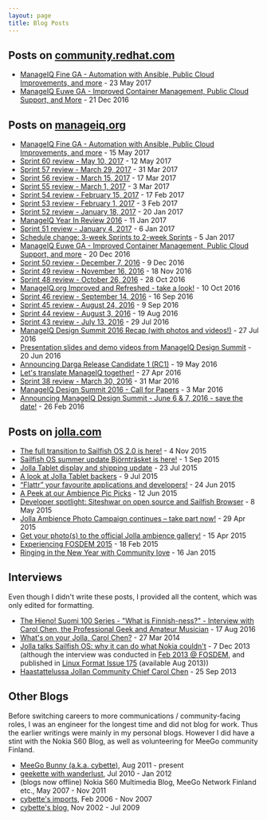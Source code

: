 ```yaml
---
layout: page
title: Blog Posts
---
```


## Posts on [community.redhat.com](http://community.redhat.com/blog/)

* [ManageIQ Fine GA - Automation with Ansible, Public Cloud Improvements, and more](http://community.redhat.com/blog/2017/05/manageiq-fine-ga-announcement/) - 23 May 2017
* [ManageIQ Euwe GA - Improved Container Management, Public Cloud Support, and More](http://community.redhat.com/blog/2016/12/manageiq-euwe-ga-announcement/) - 21 Dec 2016

## Posts on [manageiq.org](http://manageiq.org/blog/)

* [ManageIQ Fine GA - Automation with Ansible, Public Cloud Improvements, and more](http://manageiq.org/blog/2017/05/manageiq-fine-ga-announcement/) - 15 May 2017
* [Sprint 60 review - May 10, 2017](http://manageiq.org/blog/2017/05/sprint-60-review-may-10-2017/) - 12 May 2017
* [Sprint 57 review - March 29, 2017](http://manageiq.org/blog/2017/03/sprint-57-review-march-29-2017/) - 31 Mar 2017
* [Sprint 56 review - March 15, 2017](http://manageiq.org/blog/2017/03/sprint-56-review-march-15-2017/) - 17 Mar 2017
* [Sprint 55 review - March 1, 2017](http://manageiq.org/blog/2017/03/sprint-55-review-march-1-2017/) - 3 Mar 2017
* [Sprint 54 review - February 15, 2017](http://manageiq.org/blog/2017/02/sprint-54-review-february-15-2017/) - 17 Feb 2017
* [Sprint 53 review - February 1, 2017](http://manageiq.org/blog/2017/02/sprint-53-review-february-1-2017/) - 3 Feb 2017
* [Sprint 52 review - January 18, 2017](http://manageiq.org/blog/2017/01/sprint-52-review-january-18-2017/) - 20 Jan 2017
* [ManageIQ Year In Review 2016](http://manageiq.org/blog/2017/01/year-in-review-2016/) - 11 Jan 2017
* [Sprint 51 review - January 4, 2017](http://manageiq.org/blog/2017/01/sprint-51-review-january-4-2017/) - 6 Jan 2017
* [Schedule change: 3-week Sprints to 2-week Sprints](http://manageiq.org/blog/2017/01/schedule-change-3-week-sprints-to-2-week-sprints/) - 5 Jan 2017
* [ManageIQ Euwe GA - Improved Container Management, Public Cloud Support, and more](http://manageiq.org/blog/2016/12/manageiq-euwe-ga-announcement/) - 20 Dec 2016
* [Sprint 50 review - December 7, 2016](http://manageiq.org/blog/2016/12/sprint-50-review-december-7-2016/) - 9 Dec 2016
* [Sprint 49 review - November 16, 2016](http://manageiq.org/blog/2016/11/sprint-49-review-november-16-2016/) - 18 Nov 2016
* [Sprint 48 review - October 26, 2016](http://manageiq.org/blog/2016/10/sprint-48-review-october-26-2016/) - 28 Oct 2016
* [ManageIQ.org Improved and Refreshed - take a look!](http://manageiq.org/blog/2016/10/manageiq-org-improved-and-refreshed/) - 10 Oct 2016
* [Sprint 46 review - September 14, 2016](http://manageiq.org/blog/2016/09/sprint-46-review-september-14-2016/) - 16 Sep 2016
* [Sprint 45 review - August 24, 2016](http://manageiq.org/blog/2016/09/sprint-45-review-august-24-2016/) - 9 Sep 2016
* [Sprint 44 review - August 3, 2016](http://manageiq.org/blog/2016/08/sprint-44-review-august-3-2016/) - 19 Aug 2016
* [Sprint 43 review - July 13, 2016](http://manageiq.org/blog/2016/07/sprint-43-review-july-13-2016/) - 29 Jul 2016
* [ManageIQ Design Summit 2016 Recap (with photos and videos!)](http://manageiq.org/blog/2016/07/manageiq-design-summit-2016-recap-with-photos-and-videos/) - 27 Jul 2016
* [Presentation slides and demo videos from ManageIQ Design Summit](http://manageiq.org/blog/2016/06/presentation-slides-and-demo-videos-from-manageiq-design-summit/) - 20 Jun 2016
* [Announcing Darga Release Candidate 1 (RC1)](http://manageiq.org/blog/2016/05/announcing-darga-release-candidate-1-rc1/) - 19 May 2016
* [Let's translate ManageIQ together!](http://manageiq.org/blog/2016/04/lets-translate-manageiq-together/) - 27 Apr 2016
* [Sprint 38 review - March 30, 2016](http://manageiq.org/blog/2016/03/sprint-38-review-march-30-2016/) - 31 Mar 2016
* [ManageIQ Design Summit 2016 - Call for Papers](http://manageiq.org/blog/2016/03/manageiq-design-summit-2016-call-for-papers/) - 3 Mar 2016
* [Announcing ManageIQ Design Summit - June 6 & 7, 2016 - save the date!](http://manageiq.org/blog/2016/02/announcing-manageiq-design-summit-june-6-7-2016-save-the-date/) - 26 Feb 2016

## Posts on [jolla.com](https://blog.jolla.com/)

* [The full transition to Sailfish OS 2.0 is here!](https://blog.jolla.com/sailfish-os-2-0-saimaa/) - 4 Nov 2015
* [Sailfish OS summer update Björnträsket is here!](https://blog.jolla.com/sailfish-os-bjorntrasket/) - 1 Sep 2015
* [Jolla Tablet display and shipping update](https://blog.jolla.com/jolla-tablet-display-shipping-update/) - 23 Jul 2015
* [A look at Jolla Tablet backers](https://blog.jolla.com/a-look-at-jolla-tablet-backers/) - 9 Jul 2015
* [“Flattr” your favourite applications and developers!](https://blog.jolla.com/flattr-your-favourite-apps-and-devs/) - 24 Jun 2015
* [A Peek at our Ambience Pic Picks](https://blog.jolla.com/peek-ambience-pic-picks/) - 12 Jun 2015
* [Developer spotlight: Siteshwar on open source and Sailfish Browser](https://blog.jolla.com/developer-spotlight-siteshwar-open-source-sailfish-browser/) - 8 May 2015
* [Jolla Ambience Photo Campaign continues – take part now!](https://blog.jolla.com/jolla-ambience-photo-campaign-continues/) - 29 Apr 2015
* [Get your photo(s) to the official Jolla ambience gallery!](https://blog.jolla.com/jolla-ambience-photo-campaign/) - 15 Apr 2015
* [Experiencing FOSDEM 2015](https://blog.jolla.com/experiencing-fosdem-2015/) - 18 Feb 2015
* [Ringing in the New Year with Community love](https://blog.jolla.com/ringing-new-year-community-love/) - 16 Jan 2015

## Interviews

Even though I didn't write these posts, I provided all the content, which was only edited for formatting.

* [The Hieno! Suomi 100 Series - "What is Finnish-ness?" - Interview with Carol Chen, the Professional Geek and Amateur Musician](https://www.thehieno.com/2016/08/17/suomi-100-series-what-is-finnish-ness-interview-with-carol-chen-the-professional-geek-and-amateur-musician/) - 17 Aug 2016
* [What's on your Jolla, Carol Chen?](https://thejollablog.wordpress.com/2014/03/27/whats-on-your-jolla-carol-chen/) - 27 Mar 2014
* [Jolla talks Sailfish OS: why it can do what Nokia couldn't](http://www.techradar.com/news/phone-and-communications/mobile-phones/jolla-talks-nokia-sailfish-and-phones-1203459) - 7 Dec 2013 (although the interview was conducted in [Feb 2013 @ FOSDEM](https://plus.google.com/+CarolChen/posts/ddkm72FkZfe), and published in [Linux Format Issue 175](https://www.linuxformat.com/archives?issue=175) (available Aug 2013))
* [Haastattelussa Jollan Community Chief Carol Chen](http://jollasuomi.fi/haastattelussa-jollan-community-chief-carol-chen/) - 25 Sep 2013

## Other Blogs

Before switching careers to more communications / community-facing roles, I was an engineer for the longest time and did not blog for work. Thus the earlier writings were mainly in my personal blogs. However I did have a stint with the Nokia S60 Blog, as well as volunteering for MeeGo community Finland.

* [MeeGo Bunny (a.k.a. cybette)](http://meegobunny.blogspot.com/), Aug 2011 - present
* [geekette with wanderlust](http://cybette.blogspot.com/), Jul 2010 - Jan 2012
* (blogs now offline) Nokia S60 Multimedia Blog, MeeGo Network Finland etc., May 2007 - Nov 2011
* [cybette's imports](https://cybette.wordpress.com/), Feb 2006 - Nov 2007
* [cybette's blog](http://blog.cybette.com/), Nov 2002 - Jul 2009


